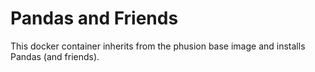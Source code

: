 # Pandas and Friends
This docker container inherits from the phusion base image and installs Pandas (and friends).
